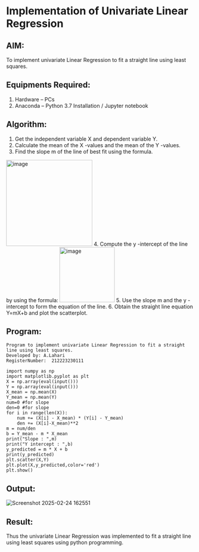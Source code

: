 # Implementation of Univariate Linear Regression

## AIM:


To implement univariate Linear Regression to fit a straight line using least squares.


## Equipments Required:



1. Hardware – PCs
2. Anaconda – Python 3.7 Installation / Jupyter notebook



## Algorithm:



1. Get the independent variable X and dependent variable Y.
2. Calculate the mean of the X -values and the mean of the Y -values.
3. Find the slope m of the line of best fit using the formula. 
<img width="231" alt="image" src="https://user-images.githubusercontent.com/93026020/192078527-b3b5ee3e-992f-46c4-865b-3b7ce4ac54ad.png">
4. Compute the y -intercept of the line by using the formula:
<img width="148" alt="image" src="https://user-images.githubusercontent.com/93026020/192078545-79d70b90-7e9d-4b85-9f8b-9d7548a4c5a4.png">
5. Use the slope m and the y -intercept to form the equation of the line.
6. Obtain the straight line equation Y=mX+b and plot the scatterplot.



## Program:



```
Program to implement univariate Linear Regression to fit a straight line using least squares.
Developed by: A.Lahari
RegisterNumber:  212223230111

import numpy as np
import matplotlib.pyplot as plt
X = np.array(eval(input()))
Y = np.array(eval(input()))
X_mean = np.mean(X)
Y_mean = np.mean(Y)
num=0 #for slope
den=0 #for slope
for i in range(len(X)):
    num += (X[i] - X_mean) * (Y[i] - Y_mean)
    den += (X[i]-X_mean)**2
m = num/den
b = Y_mean - m * X_mean
print("Slope : ",m)
print("Y intercept : ",b)
y_predicted = m * X + b
print(y_predicted)
plt.scatter(X,Y)
plt.plot(X,y_predicted,color='red')
plt.show()

```


## Output:


![Screenshot 2025-02-24 162551](https://github.com/user-attachments/assets/618867f0-456f-41a1-998c-d35f66958aa3)



## Result:


Thus the univariate Linear Regression was implemented to fit a straight line using least squares using python programming.

